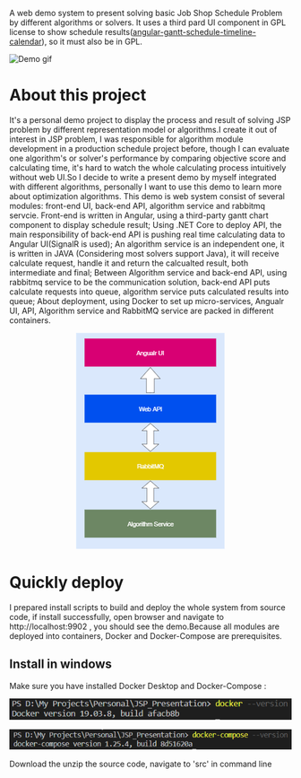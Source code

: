 A web demo system to present solving basic Job Shop Schedule Problem by different algorithms or solvers.
It uses a third pard UI component in GPL license to show schedule results([angular-gantt-schedule-timeline-calendar](https://github.com/neuronetio/angular-gantt-schedule-timeline-calendar)), so it must also be in GPL.  

![Demo gif](doc/demo.gif)

# About this project
It's a personal demo project to display the process and result of solving JSP problem by different representation model or algorithms.I create it out of interest in JSP problem, I was responsible for algorithm module development in a production schedule project before, though I can evaluate one algorithm's or solver's performance by comparing objective score and calculating time, it's hard to watch the whole calculating process intuitively without web UI.So I decide to write a present demo by myself integrated with different algorithms, personally I want to use this demo to learn more about optimization algorithms.
This demo is web system consist of several modules: front-end UI, back-end API, algorithm service and rabbitmq servcie. Front-end is written in Angular, using a third-party gantt chart component to display schedule result; Using .NET Core to deploy API, the main responsibility of back-end API is pushing real time calculating data to Angular UI(SignalR is used); An algorithm service is an independent one, it is written in JAVA (Considering most solvers support Java), it will receive calculate request, handle it and return the calcualted result, both intermediate and final; Between Algorithm service and back-end API, using rabbitmq service to be the communication solution, back-end API puts calculate requests into queue, algorithm service puts calculated results into queue; About deployment, using Docker to set up micro-services, Angualr UI, API, Algorithm service and RabbitMQ service are packed in different containers.
<p align="center">
  <img src="doc/introduce.png" />
</p>

# Quickly deploy
I prepared install scripts to build and deploy the whole system from source code, if install successfully, open browser and navigate to http://localhost:9902 , you should see the demo.Because all modules are deployed into containers, Docker and Docker-Compose are prerequisites.
## Install in windows
Make sure you have installed Docker Desktop and Docker-Compose :
<p align="center">
  <img src="doc/install1.png" />
</p>
<p align="center">
  <img src="doc/install2.png" />
</p>
Download the unzip the source code, navigate to 'src' in command line
